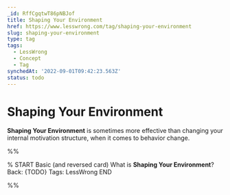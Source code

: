 ```yaml
---
_id: RffCgqtwT86pNBJof
title: Shaping Your Environment
href: https://www.lesswrong.com/tag/shaping-your-environment
slug: shaping-your-environment
type: tag
tags:
  - LessWrong
  - Concept
  - Tag
synchedAt: '2022-09-01T09:42:23.563Z'
status: todo
---
```


# Shaping Your Environment

**Shaping Your Environment** is sometimes more effective than changing your internal motivation structure, when it comes to behavior change.


%%

% START
Basic (and reversed card)
What is **Shaping Your Environment**?
Back: {TODO}
Tags: LessWrong
END

%%
	
